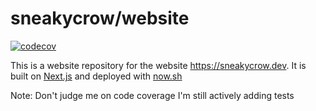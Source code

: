 # sneakycrow/website
[![codecov](https://codecov.io/gh/sneakycrow/website/branch/master/graph/badge.svg)](https://codecov.io/gh/sneakycrow/website)

This is a website repository for the website https://sneakycrow.dev. It is built on [Next.js](https://nextjs.org/) and deployed with [now.sh](https://now.sh)

Note: Don't judge me on code coverage I'm still actively adding tests
